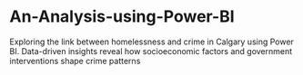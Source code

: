 # An-Analysis-using-Power-BI
Exploring the link between homelessness and crime in Calgary using Power BI. Data-driven insights reveal how socioeconomic factors and government interventions shape crime patterns
